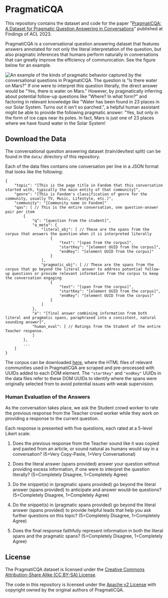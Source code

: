 # PragmatiCQA

This repository contains the dataset and code for the paper "[PragmatiCQA: A Dataset for Pragmatic Question Answering in Conversations](https://aclanthology.org/2023.findings-acl.385.pdf)" published at Findings of ACL 2023.

PragmatiCQA is a conversational question answering dataset that features answers annotated for not only the literal interpretation of the question, but also pragmatic inferences that humans perform naturally in conversations that can greatly improve the efficiency of communication. See the figure below for an example.

![An example of the kinds of pragmatic behavior captured by the conversational questions in PragmatiCQA. The question is "Is there water on Mars?" If one were to interpret this question literally, the direct answer would be "Yes, there is water on Mars." However, by pragmatically inferring about potential follow-up questions like "Where? In what form?" and factoring in relevant knowledge like "Water has been found in 23 places in our Solar System. Turns out it isn't so parched.", a helpful human assistant might be able to provide the following pragmatic answer: "Yes, but only in the form of ice caps near its poles. In fact, Mars is just one of 23 places where we have found water in the Solar System!](/qipeng/PragmatiCQA/raw/main/images/example.png "An example of the kinds of pragmatic behavior captured by the conversational questions in PragmatiCQA")

## Download the Data

The conversational question answering dataset (train/dev/test split) can be found in the `data/` directory of this repository.

Each of the data files contains one conversation per line in a JSON format that looks like the following:

```
{
    "topic": "[This is the page title in Fandom that this conversation started with, typically the main entity of that community]",
    "genre": "[This is Fandom's classification of genre for the community, usually TV, Music, Lifestyle, etc.]",
    "community": "[Community name in Fandom]"
    "qas": [ // This is the entire conversation, one question-answer pair per item
        {
            "q": "[question from the student]",
            "a_meta": {
                "literal_obj": [ // These are the spans from the corpus that answers the question when it is interpreted literally
                    {
                        "text": "[span from the corpus]",
                        "startKey": "[element UUID from the corpus]",
                        "endKey": "[element UUID from the corpus]"
                    }
                ],
                "pragmatic_obj": [ // These are the spans from the corpus that go beyond the literal answer to address potential follow-up questions or provide relevant information from the corpus to keep the conversation engaging
                    {
                        "text": "[span from the corpus]",
                        "startKey": "[element UUID from the corpus]",
                        "endKey": "[element UUID from the corpus]"
                    }
                ]
            },
            "a": "[final answer combining information from both literal and pragmatic spans, paraphrased into a consistent, natural sounding answer]",
            "human_eval": [ // Ratings from the Student of the entire Teacher response.
            ]
        },
        ...
    ]
}
```

The corpus can be downloaded [here](https://drive.google.com/file/d/17vbeArdufh8rfhkg2I4Mwm0C9Og5klFR/view?usp=drive_link), where the HTML files of relevant communities used in PragmatiCQA are scraped and pre-processed with UUIDs added to each DOM element. The `"startKey"` and `"endKey"` UUIDs in the data files refer to these DOM UUIDs to identify where the spans were originally selected from to avoid potential issues with weak supervision.

### Human Evaluation of the Answers

As the conversation takes place, we ask the Student crowd worker to rate the previous response from the Teacher crowd worker while they work on providing a response to the current question.

Each response is presented with five questions, each rated at a 5-level Likert scale:

1. Does the previous response from the Teacher sound like it was copied and pasted from an article, or sound natural as humans would say in a conversation? (5=Very Copy-Paste, 1=Very Conversational)

2. Does the literal answer (spans provided) answer your question without providing excess information, if one were to interpret the question literally? (5=Completely Disagree, 1=Completely Agree)

3. Do the snippet(s) in (pragmatic spans provided) go beyond the literal answer (spans provided) to anticipate and answer would-be questions? (5=Completely Disagree, 1=Completely Agree)

4. Do the snippet(s) in (pragmatic spans provided) go beyond the literal answer (spans provided) to provide helpful leads that help you ask further questions on this topic? (5=Completely Disagree, 1=Completely Agree)

5. Does the final response faithfully represent information in both the literal spans and the pragmatic spans? (5=Completely Disagree, 1=Completely Agree)

## License

The PragmatiCQA dataset is licensed under the [Creative Commons Attribution-Share Alike (CC BY-SA) License](https://creativecommons.org/licenses/by-sa/4.0/).

The code in this repository is licensed under the [Apache v2 License](https://www.apache.org/licenses/LICENSE-2.0) with copyright owned by the original authors of PragmatiCQA.